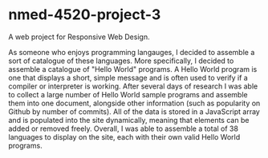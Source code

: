 # nmed-4520-project-3
A web project for Responsive Web Design.

As someone who enjoys programming langauges, I decided to assemble a sort of catalogue of these languages. More specifically, I decided to assemble a catalogue of "Hello World" programs. A Hello World program is one that displays a short, simple message and is often used to verify if a compiler or interpreter is working. After several days of research I was able to collect a large number of Hello World sample programs and assemble them into one document, alongside other information (such as popularity on Github by number of commits). All of the data is stored in a JavaScript array and is populated into the site dynamically, meaning that elements can be added or removed freely. Overall, I was able to assemble a total of 38 languages to display on the site, each with their own valid Hello World programs.
